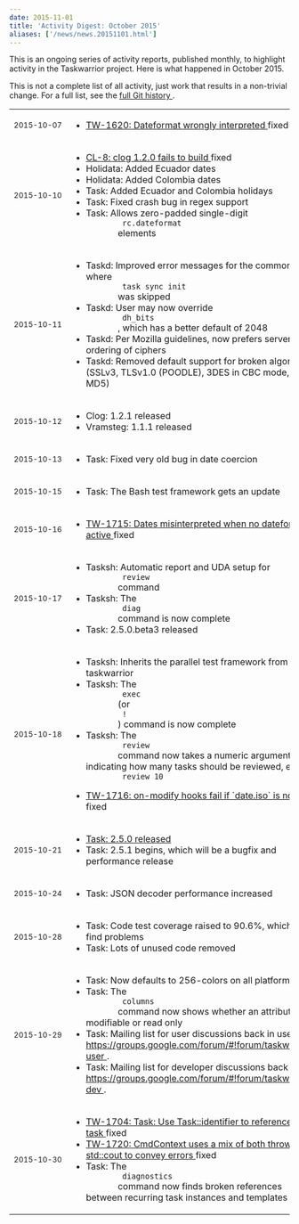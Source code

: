 ```yaml
---
date: 2015-11-01
title: 'Activity Digest: October 2015'
aliases: ['/news/news.20151101.html']
---
```

<div class="col-md-8 main">
 <div class="row">
  <p>
   This is an ongoing series of activity reports, published monthly,
            to highlight activity in the Taskwarrior project. Here is what
            happened in October 2015.
  </p>
  <p>
   This is not a complete list of all activity, just work that results
            in a non-trivial change. For a full list, see the
   <a href="https://git.tasktools.org/projects/TM/repos/task/commits?until=refs%2Fheads%2F2.4.5">
    full Git history
   </a>
   .
  </p>
  <table class="table table-striped table-compact">
   <tr>
    <td style="white-space: nowrap;">
     <small>
      2015-10-07
     </small>
    </td>
    <td>
     <ul>
      <li>
       <a href="https://bug.tasktools.org/browse/TW-1620">
        TW-1620: Dateformat wrongly interpreted
       </a>
       fixed
      </li>
     </ul>
    </td>
   </tr>
   <tr>
    <td>
     <small>
      2015-10-10
     </small>
    </td>
    <td>
     <ul>
      <li>
       <a href="https://bug.tasktools.org/browse/CL-8">
        CL-8: clog 1.2.0 fails to build
       </a>
       fixed
      </li>
      <li>
       Holidata: Added Ecuador dates
      </li>
      <li>
       Holidata: Added Colombia dates
      </li>
      <li>
       Task: Added Ecuador and Colombia holidays
      </li>
      <li>
       Task: Fixed crash bug in regex support
      </li>
      <li>
       Task: Allows zero-padded single-digit
       <code>
        rc.dateformat
       </code>
       elements
      </li>
     </ul>
    </td>
   </tr>
   <tr>
    <td>
     <small>
      2015-10-11
     </small>
    </td>
    <td>
     <ul>
      <li>
       Taskd: Improved error messages for the common case where
       <code>
        task sync init
       </code>
       was skipped
      </li>
      <li>
       Taskd: User may now override
       <code>
        dh_bits
       </code>
       , which has a better default of 2048
      </li>
      <li>
       Taskd: Per Mozilla guidelines, now prefers server-side ordering of ciphers
      </li>
      <li>
       Taskd: Removed default support for broken algorithms (SSLv3, TLSv1.0 (POODLE), 3DES in CBC mode, RC4, MD5)
      </li>
     </ul>
    </td>
   </tr>
   <tr>
    <td>
     <small>
      2015-10-12
     </small>
    </td>
    <td>
     <ul>
      <li>
       Clog: 1.2.1 released
      </li>
      <li>
       Vramsteg: 1.1.1 released
      </li>
     </ul>
    </td>
   </tr>
   <tr>
    <td>
     <small>
      2015-10-13
     </small>
    </td>
    <td>
     <ul>
      <li>
       Task: Fixed very old bug in date coercion
      </li>
     </ul>
    </td>
   </tr>
   <tr>
    <td>
     <small>
      2015-10-15
     </small>
    </td>
    <td>
     <ul>
      <li>
       Task: The Bash test framework gets an update
      </li>
     </ul>
    </td>
   </tr>
   <tr>
    <td>
     <small>
      2015-10-16
     </small>
    </td>
    <td>
     <ul>
      <li>
       <a href="https://bug.tasktools.org/browse/TW-1715">
        TW-1715: Dates misinterpreted when no dateformat active
       </a>
       fixed
      </li>
     </ul>
    </td>
   </tr>
   <tr>
    <td>
     <small>
      2015-10-17
     </small>
    </td>
    <td>
     <ul>
      <li>
       Tasksh: Automatic report and UDA setup for
       <code>
        review
       </code>
       command
      </li>
      <li>
       Tasksh: The
       <code>
        diag
       </code>
       command is now complete
      </li>
      <li>
       Task: 2.5.0.beta3 released
      </li>
     </ul>
    </td>
   </tr>
   <tr>
    <td>
     <small>
      2015-10-18
     </small>
    </td>
    <td>
     <ul>
      <li>
       Tasksh: Inherits the parallel test framework from taskwarrior
      </li>
      <li>
       Tasksh: The
       <code>
        exec
       </code>
       (or
       <code>
        !
       </code>
       ) command is now complete
      </li>
      <li>
       Tasksh: The
       <code>
        review
       </code>
       command now takes a numeric argument indicating how many tasks should be reviewed, e.g.
       <code>
        review 10
       </code>
      </li>
      <li>
       <a href="https://bug.tasktools.org/browse/TW-1716">
        TW-1716: on-modify hooks fail if `date.iso` is not set
       </a>
       fixed
      </li>
     </ul>
    </td>
   </tr>
   <tr>
    <td>
     <small>
      2015-10-21
     </small>
    </td>
    <td>
     <ul>
      <li>
       <a href="/news/news.20151021.html">
        Task: 2.5.0 released
       </a>
      </li>
      <li>
       Task: 2.5.1 begins, which will be a bugfix and performance release
      </li>
     </ul>
    </td>
   </tr>
   <tr>
    <td>
     <small>
      2015-10-24
     </small>
    </td>
    <td>
     <ul>
      <li>
       Task: JSON decoder performance increased
      </li>
     </ul>
    </td>
   </tr>
   <tr>
    <td>
     <small>
      2015-10-28
     </small>
    </td>
    <td>
     <ul>
      <li>
       Task: Code test coverage raised to 90.6%, which helps find problems
      </li>
      <li>
       Task: Lots of unused code removed
      </li>
     </ul>
    </td>
   </tr>
   <tr>
    <td>
     <small>
      2015-10-29
     </small>
    </td>
    <td>
     <ul>
      <li>
       Task: Now defaults to 256-colors on all platforms
      </li>
      <li>
       Task: The
       <code>
        columns
       </code>
       command now shows whether an attribute is modifiable or read only
      </li>
      <li>
       Task: Mailing list for user discussions back in use:
       <a href="https://groups.google.com/forum/#!forum/taskwarrior-user">
        https://groups.google.com/forum/#!forum/taskwarrior-user
       </a>
       .
      </li>
      <li>
       Task: Mailing list for developer discussions back in use:
       <a href="https://groups.google.com/forum/#!forum/taskwarrior-dev">
        https://groups.google.com/forum/#!forum/taskwarrior-dev
       </a>
       .
      </li>
     </ul>
    </td>
   </tr>
   <tr>
    <td>
     <small>
      2015-10-30
     </small>
    </td>
    <td>
     <ul>
      <li>
       <a href="https://bug.tasktools.org/browse/TW-1704">
        TW-1704: Task: Use Task::identifier to reference the task
       </a>
       fixed
      </li>
      <li>
       <a href="https://bug.tasktools.org/browse/TW-1720">
        TW-1720: CmdContext uses a mix of both throw and std::cout to convey errors
       </a>
       fixed
      </li>
      <li>
       Task: The
       <code>
        diagnostics
       </code>
       command now finds broken references between recurring task instances and templates
      </li>
     </ul>
    </td>
   </tr>
  </table>
  <br/>
  <br/>
 </div>
</div>

